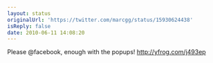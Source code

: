 ```yaml
---
layout: status
originalUrl: 'https://twitter.com/marcgg/status/15930624438'
isReply: false
date: 2010-06-11 14:08:20
---
```


Please @facebook, enough with the popups!  http://yfrog.com/j493ep
